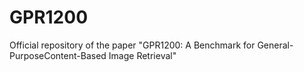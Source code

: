 # GPR1200
Official repository of the paper "GPR1200: A Benchmark for General-PurposeContent-Based Image Retrieval"
